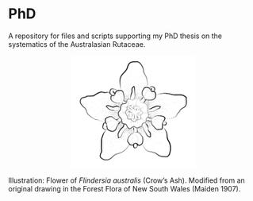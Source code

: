 # PhD
A repository for files and scripts supporting my PhD thesis on the systematics of the Australasian Rutaceae.

<p align="center">
  <img src="https://github.com/hkore1/PhD/blob/main/_bin/F_australis_flower.png" width=50% height=50%>

  
  Illustration: Flower of <i>Flindersia australis</i> (Crow’s Ash). Modified from an original drawing in the Forest Flora of New South Wales (Maiden 1907).
</p>




